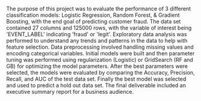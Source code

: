 The purpose of this project was to evaluate the performance of 3 different classification models: Logistic Regression, Random Forest, & Gradient Boosting, with the end goal of predicting customer fraud. 
The data set contained 27 columns and 125000 rows, with the variable of interest being 'EVENT_LABEL' indicating 'fraud' or 'legit'.
Exploratory data analysis was performed to understand any trends and patterns in the data to help with feature selection. Data preprocessing involved handling missing values and encoding categorical variables.
Initial models were built and then parameter tuning was performed using regularization (Logistic) or GridSearch (RF and GB) for optimizing the model parameters. 
After the best parameters were selected, the models were evaluated by comparing the Accuracy, Precision, Recall, and AUC of the test data set. 
Finally the best model was selected and used to predict a hold out data set. The final deliverable included an executive summary report for a business audience.
